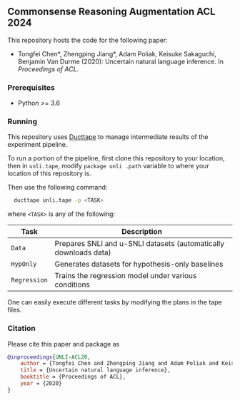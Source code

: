 ## Commonsense Reasoning Augmentation ACL 2024

This repository hosts the code for the following paper:
 * Tongfei Chen*, Zhengping Jiang*, Adam Poliak, Keisuke Sakaguchi, Benjamin Van Durme (2020): 
   Uncertain natural language inference. In _Proceedings of ACL_.

### Prerequisites
 * Python >= 3.6

### Running

This repository uses [Ducttape](https://github.com/jhclark/ducttape) to manage intermediate results 
of the experiment pipeline.

To run a portion of the pipeline, first clone this repository to your location, then in `unli.tape`,
modify `package unli .path` variable to where your location of this repository is.

Then use the following command:

  ```bash
    ducttape unli.tape -p <TASK>
  ```
  where `<TASK>` is any of the following:
  
| Task         | Description                                                      |
|--------------|------------------------------------------------------------------|
| `Data`       | Prepares SNLI and u-SNLI datasets (automatically downloads data) |
| `HypOnly`    | Generates datasets for hypothesis-only baselines                 |
| `Regression` | Trains the regression model under various conditions             |

One can easily execute different tasks by modifying the plans in the tape files.

### Citation
Please cite this paper and package as
```bibtex
@inproceedings{UNLI-ACL20,
    author = {Tongfei Chen and Zhengping Jiang and Adam Poliak and Keisuke Sakaguchi and Benjamin {Van Durme}},
    title = {Uncertain natural language inference},
    booktitle = {Proceedings of ACL},
    year = {2020}
}
```
